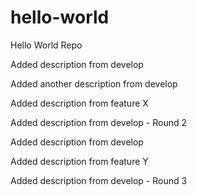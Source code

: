# hello-world
Hello World Repo

Added description from develop

Added another description from develop

Added description from feature X

Added description from develop - Round 2

Added description from develop

Added description from feature Y

Added description from develop - Round 3

